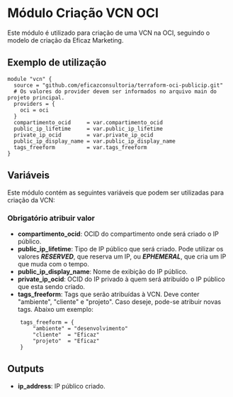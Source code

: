 # Módulo Criação VCN OCI

Este módulo é utilizado para criação de uma VCN na OCI, seguindo o modelo de criação da Eficaz Marketing.



## Exemplo de utilização
```
module "vcn" {
  source = "github.com/eficazconsultoria/terraform-oci-publicip.git"
  # Os valores do provider devem ser informados no arquivo main do projeto principal.
  providers = {
    oci = oci
  }
  compartimento_ocid     = var.compartimento_ocid
  public_ip_lifetime     = var.public_ip_lifetime
  private_ip_ocid        = var.private_ip_ocid
  public_ip_display_name = var.public_ip_display_name
  tags_freeform          = var.tags_freeform
}
```



## Variáveis

Este módulo contém as seguintes variáveis que podem ser utilizadas para criação da VCN:


### Obrigatório atribuir valor

- **compartimento_ocid**: OCID do compartimento onde será criado o IP público.
- **public_ip_lifetime**: Tipo de IP público que será criado. Pode utilizar os valores ***RESERVED***, que reserva um IP, ou ***EPHEMERAL***, que cria um IP que muda com o tempo.
- **public_ip_display_name**: Nome de exibição do IP público.
- **private_ip_ocid**: OCID do IP privado à quem será atribuído o IP público que esta sendo criado.
- **tags_freeform**: Tags que serão atribuídas à VCN. Deve conter "ambiente", "cliente" e "projeto". Caso deseje, pode-se atribuir novas tags. Abaixo um exemplo:
```
    tags_freeform = {
        "ambiente" = "desenvolvimento"
        "cliente"  = "Eficaz"
        "projeto"  = "Eficaz"
    }
```
 


## Outputs

- **ip_address**: IP público criado.